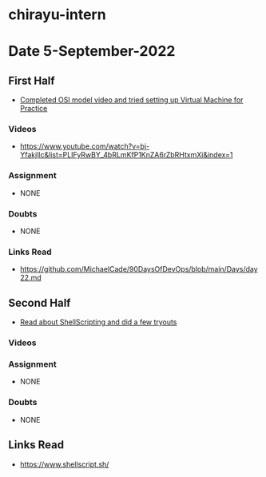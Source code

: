 # chirayu-intern

# Date 5-September-2022

## First Half
- [Completed OSI model video and tried setting up Virtual Machine for Practice](https://github.com/MichaelCade/90DaysOfDevOps/blob/main/Days/day22.md)
### Videos
- https://www.youtube.com/watch?v=bj-Yfakjllc&list=PLIFyRwBY_4bRLmKfP1KnZA6rZbRHtxmXi&index=1 

### Assignment

- NONE

### Doubts

- NONE

### Links Read
- https://github.com/MichaelCade/90DaysOfDevOps/blob/main/Days/day22.md
## Second Half

- [Read about ShellScripting and did a few tryouts](https://www.shellscript.sh/)
### Videos


### Assignment

-  NONE

### Doubts

- NONE

## Links Read

- https://www.shellscript.sh/























